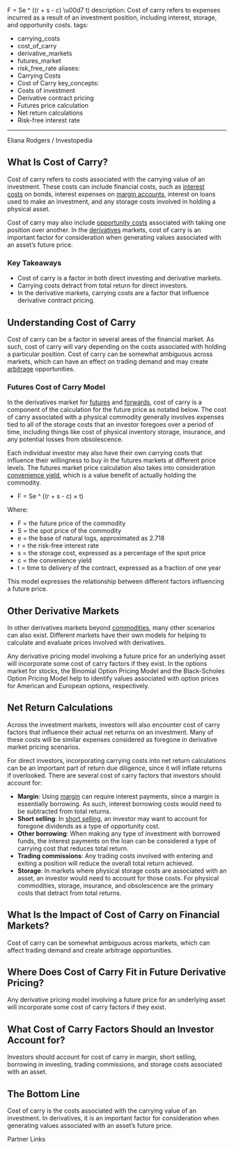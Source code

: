 F = Se ^ ((r + s - c) \u00d7 t)
description: Cost of carry refers to expenses incurred as a result of an investment
  position, including interest, storage, and opportunity costs.
tags:
  - carrying_costs
  - cost_of_carry
  - derivative_markets
  - futures_market
  - risk_free_rate
aliases:
  - Carrying Costs
  - Cost of Carry
key_concepts:
  - Costs of investment
  - Derivative contract pricing
  - Futures price calculation
  - Net return calculations
  - Risk-free interest rate
---


Eliana Rodgers / Investopedia

## What Is Cost of Carry?

Cost of carry refers to costs associated with the carrying value of an investment. These costs can include financial costs, such as [interest costs](https://www.investopedia.com/terms/i/interest_cost.asp) on bonds, interest expenses on [margin accounts](https://www.investopedia.com/terms/m/marginaccount.asp), interest on loans used to make an investment, and any storage costs involved in holding a physical asset.

Cost of carry may also include [opportunity costs](https://www.investopedia.com/terms/o/opportunitycost.asp) associated with taking one position over another. In the [derivatives](https://www.investopedia.com/terms/d/derivative.asp) markets, cost of carry is an important factor for consideration when generating values associated with an asset’s future price.

### Key Takeaways

- Cost of carry is a factor in both direct investing and derivative markets.
- Carrying costs detract from total return for direct investors.
- In the derivative markets, carrying costs are a factor that influence derivative contract pricing.

## Understanding Cost of Carry

Cost of carry can be a factor in several areas of the financial market. As such, cost of carry will vary depending on the costs associated with holding a particular position. Cost of carry can be somewhat ambiguous across markets, which can have an effect on trading demand and may create [arbitrage](https://www.investopedia.com/terms/a/arbitrage.asp) opportunities.

### Futures Cost of Carry Model

In the derivatives market for [futures](https://www.investopedia.com/terms/f/futuresmarket.asp) and [forwards](https://www.investopedia.com/terms/f/forwardmarket.asp), cost of carry is a component of the calculation for the future price as notated below. The cost of carry associated with a physical commodity generally involves expenses tied to all of the storage costs that an investor foregoes over a period of time, including things like cost of physical inventory storage, insurance, and any potential losses from obsolescence.

Each individual investor may also have their own carrying costs that influence their willingness to buy in the futures markets at different price levels. The futures market price calculation also takes into consideration [convenience yield](https://www.investopedia.com/terms/c/convenienceyield.asp), which is a value benefit of actually holding the commodity.

- F = Se ^ ((r + s - c) × t)

Where:

- F = the future price of the commodity
- S = the spot price of the commodity
- e = the base of natural logs, approximated as 2.718
- r = the risk-free interest rate
- s = the storage cost, expressed as a percentage of the spot price
- c = the convenience yield
- t = time to delivery of the contract, expressed as a fraction of one year

This model expresses the relationship between different factors influencing a future price.

## Other Derivative Markets

In other derivatives markets beyond [commodities](https://www.investopedia.com/terms/c/commodity.asp), many other scenarios can also exist. Different markets have their own models for helping to calculate and evaluate prices involved with derivatives.

Any derivative pricing model involving a future price for an underlying asset will incorporate some cost of carry factors if they exist. In the options market for stocks, the Binomial Option Pricing Model and the Black-Scholes Option Pricing Model help to identify values associated with option prices for American and European options, respectively.

## Net Return Calculations

Across the investment markets, investors will also encounter cost of carry factors that influence their actual net returns on an investment. Many of these costs will be similar expenses considered as foregone in derivative market pricing scenarios.

For direct investors, incorporating carrying costs into net return calculations can be an important part of return due diligence, since it will inflate returns if overlooked. There are several cost of carry factors that investors should account for:

- **Margin**: Using [margin](https://www.investopedia.com/terms/m/margin.asp) can require interest payments, since a margin is essentially borrowing. As such, interest borrowing costs would need to be subtracted from total returns.
- **Short selling**: In [short selling](https://www.investopedia.com/terms/s/shortselling.asp), an investor may want to account for foregone dividends as a type of opportunity cost.
- **Other borrowing**: When making any type of investment with borrowed funds, the interest payments on the loan can be considered a type of carrying cost that reduces total return.
- **Trading commissions**: Any trading costs involved with entering and exiting a position will reduce the overall total return achieved.
- **Storage**: In markets where physical storage costs are associated with an asset, an investor would need to account for those costs. For physical commodities, storage, insurance, and obsolescence are the primary costs that detract from total returns.

## What Is the Impact of Cost of Carry on Financial Markets?

Cost of carry can be somewhat ambiguous across markets, which can affect trading demand and create arbitrage opportunities.

## Where Does Cost of Carry Fit in Future Derivative Pricing?

Any derivative pricing model involving a future price for an underlying asset will incorporate some cost of carry factors if they exist.

## What Cost of Carry Factors Should an Investor Account for?

Investors should account for cost of carry in margin, short selling, borrowing in investing, trading commissions, and storage costs associated with an asset.

## The Bottom Line

Cost of carry is the costs associated with the carrying value of an investment. In derivatives, it is an important factor for consideration when generating values associated with an asset’s future price.

Partner Links
